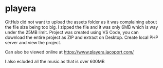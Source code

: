 # playera

GitHub did not want to upload the assets folder as it was complaining about the file size being too big. I zipped the file and it was only 
6MB which is way under the 25MB limit. Project was created using VS Code, you can download the entire project as ZIP and extract on Desktop. Create local PHP server and view the project. 

Can also be viewed online at https://www.playera.jacoport.com/

I also ecluded all the music as that is over 600MB
